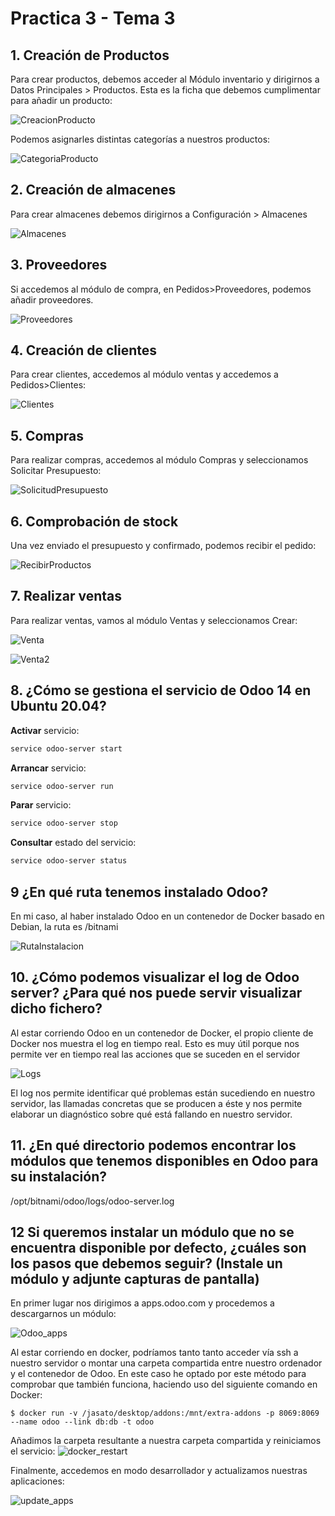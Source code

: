 # Practica 3 - Tema 3

## 1. Creación de Productos

Para crear productos, debemos acceder al Módulo inventario y dirigirnos a Datos Principales > Productos. Esta es la ficha que debemos cumplimentar para añadir un producto:

![CreacionProducto](CreacionProducto.png)

Podemos asignarles distintas categorías a nuestros productos:

![CategoriaProducto](CategoriaProducto.png)

## 2. Creación de almacenes

Para crear almacenes debemos dirigirnos a Configuración > Almacenes

![Almacenes](Almacenes.png)

## 3. Proveedores

Si accedemos al módulo de compra, en Pedidos>Proveedores, podemos añadir proveedores.

![Proveedores](Proveedores.png)

## 4. Creación de clientes

Para crear clientes, accedemos al módulo ventas y accedemos a Pedidos>Clientes:

![Clientes](Clientes.png)

## 5. Compras

Para realizar compras, accedemos al módulo Compras y seleccionamos Solicitar  Presupuesto:

![SolicitudPresupuesto](SolicitudPresupuesto.png)

## 6. Comprobación de stock

Una vez enviado el presupuesto y confirmado, podemos recibir el pedido:

![RecibirProductos](RecibirProductos.png)

## 7. Realizar ventas

Para realizar ventas, vamos al módulo Ventas y seleccionamos Crear:

![Venta](Venta.png)

![Venta2](Venta2.png)

## 8. ¿Cómo se **gestiona el servicio** de Odoo 14 en Ubuntu 20.04?

**Activar** servicio: 

```bash
service odoo-server start
```

**Arrancar** servicio:

```bash
service odoo-server run
```

**Parar** servicio:

```bash
service odoo-server stop
```

**Consultar** estado del servicio:

```bash
service odoo-server status
```

## 9 ¿En qué **ruta** tenemos **instalado Odoo**?

En mi caso, al haber instalado Odoo en un contenedor de Docker basado en Debian, la ruta es /bitnami

![RutaInstalacion](RutaInstalacion.png)

## 10. ¿Cómo podemos **visualizar** el **log** de **Odoo server**? ¿Para qué nos puede servir visualizar dicho fichero?

Al estar corriendo Odoo en un contenedor de Docker, el propio cliente de Docker nos muestra el log en tiempo real. Esto es muy útil porque nos permite ver en tiempo real las acciones que se suceden en el servidor

![Logs](Logs.png)

El log nos permite identificar qué problemas están sucediendo en nuestro servidor, las llamadas concretas que se producen a éste y nos permite elaborar un diagnóstico sobre qué está fallando en nuestro servidor.

## 11. ¿En qué **directorio** podemos **encontrar** los **módulos** que tenemos **disponibles en Odoo** para su instalación?

/opt/bitnami/odoo/logs/odoo-server.log

## 12 Si queremos **instalar un módulo que no se encuentra** disponible por defecto, ¿cuáles son los **pasos** que debemos **seguir**? (Instale un módulo y adjunte capturas de pantalla)

En primer lugar nos dirigimos a apps.odoo.com y procedemos a descargarnos un módulo:

![Odoo_apps](Odoo_apps.png)

Al estar corriendo en docker, podríamos tanto tanto acceder vía ssh a nuestro servidor o montar una carpeta compartida entre nuestro ordenador y el contenedor de Odoo. En este caso he optado por este método para comprobar que también funciona, haciendo uso del siguiente comando en Docker:

```shell
$ docker run -v /jasato/desktop/addons:/mnt/extra-addons -p 8069:8069 --name odoo --link db:db -t odoo
```



Añadimos la carpeta resultante a nuestra carpeta compartida y reiniciamos el servicio: ![docker_restart](docker_restart.png)

Finalmente, accedemos en modo desarrollador y actualizamos nuestras aplicaciones:

![update_apps](update_apps.png)